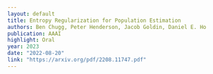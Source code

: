 ```yaml
---
layout: default 
title: Entropy Regularization for Population Estimation
authors: Ben Chugg, Peter Henderson, Jacob Goldin, Daniel E. Ho 
publication: AAAI
highlight: Oral
year: 2023
date: "2022-08-20"
link: "https://arxiv.org/pdf/2208.11747.pdf"
---
```


